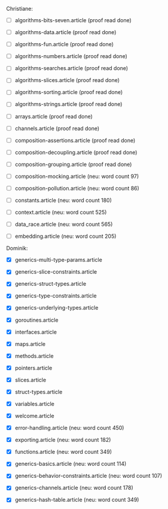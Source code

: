 Christiane:

- [ ] algorithms-bits-seven.article (proof read done)

- [ ] algorithms-data.article (proof read done)

- [ ] algorithms-fun.article (proof read done)

- [ ] algorithms-numbers.article (proof read done)

- [ ] algorithms-searches.article (proof read done)

- [ ] algorithms-slices.article (proof read done)

- [ ] algorithms-sorting.article (proof read done)

- [ ] algorithms-strings.article (proof read done)

- [ ] arrays.article (proof read done)

- [ ] channels.article (proof read done)

- [ ] composition-assertions.article (proof read done)

- [ ] composition-decoupling.article (proof read done)

- [ ] composition-grouping.article (proof read done)

- [ ] composition-mocking.article (neu: word count 97)

- [ ] composition-pollution.article (neu: word count 86)

- [ ] constants.article (neu: word count 180)

- [ ] context.article (neu: word count 525)

- [ ] data_race.article (neu: word count 565)

- [ ] embedding.article (neu: word count 205)

Dominik:

- [x] generics-multi-type-params.article

- [x] generics-slice-constraints.article

- [x] generics-struct-types.article

- [x] generics-type-constraints.article

- [x] generics-underlying-types.article

- [x] goroutines.article

- [x] interfaces.article

- [x] maps.article

- [x] methods.article

- [x] pointers.article

- [x] slices.article

- [x] struct-types.article

- [x] variables.article

- [x] welcome.article

- [x] error-handling.article (neu: word count 450)

- [x] exporting.article (neu: word count 182)

- [x] functions.article (neu: word count 349)

- [x] generics-basics.article (neu: word count 114)

- [x] generics-behavior-constraints.article (neu: word count 107)

- [x] generics-channels.article (neu: word count 178)

- [x] generics-hash-table.article (neu: word count 349)
